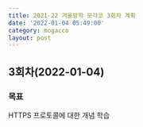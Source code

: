 ```yaml
---
title: 2021-22 겨울방학 모각코 3회차 계획
date: '2022-01-04 05:49:00'
category: mogacco
layout: post
---
```


## 3회차(2022-01-04)

### 목표
HTTPS 프로토콜에 대한 개념 학습
